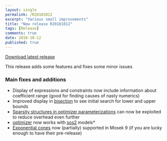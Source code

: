 ```yaml
---
layout: single
permalink: /R20181012
excerpt: "Various small improvements"
title: "New release R20181012"
tags: [Release]
comments: true
date: 2018-10-12
published: true
---
```


[Download latest release](/download)

This release adds some features and fixes some minor issues

### Main fixes and additions

* Display of expressions and constraints now include information about coefficient range (good for finding causes of nasty numerics)
* Improved display in [bisection](/solvers/bisection) to see initial search for lower and upper bounds
* [Sparsity structures in optimizer parameterizations](/sparseoptimizer) can now be exploited to reduce overhead even further
* [optimizer](/command/optimizer) now works with [sos2](/command/sos2) models* 
* [Exponential cones](/tutorial/exponentialcone) now (partially) supported in Mosek 9 (if you are lucky enough to have their pre-release)











